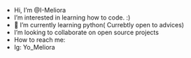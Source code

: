 -  Hi, I’m @I-Meliora
-  I’m interested in learning how to code. :)
- 🌱 I’m currently learning python( Currebtly open to advices)
-  I’m looking to collaborate on  open source projects
-  How to reach me:
-  Ig: Yo_Meliora
  

<!---
I-Meliora/I-Meliora is a ✨ special ✨ repository because its `README.md` (this file) appears on your GitHub profile.
You can click the Preview link to take a look at your changes.
--->
